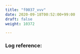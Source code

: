 ```yaml
---
title: "f0037_vvv"
date: 2020-09-18T00:52:00+99:00
draft: false
weight: 10372

---
```


### Log reference: <no value>

```
